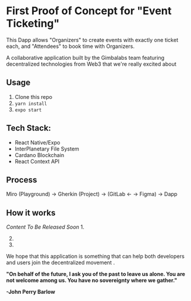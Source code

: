 # First Proof of Concept for "Event Ticketing"
This Dapp allows "Organizers" to create events with exactly one ticket each, and "Attendees" to book time with Organizers.

A collaborative application built by the Gimbalabs team featuring decentralized technologies from Web3 that we're really excited about

## Usage
1. Clone this repo
2. `yarn install`
3. `expo start`


## Tech Stack:
- React Native/Expo
- InterPlanetary File System
- Cardano Blockchain
- React Context API

## Process
Miro (Playground) -> Gherkin (Project) -> (GitLab <- -> Figma) -> Dapp


## How it works

*Content To Be Released Soon*
1. 

2. 

3. 



We hope that this application is something that can help both developers and users join the decentralized movement .

**"On behalf of the future, I ask you of the past to leave us alone. You are not welcome among us. You have no sovereignty where we gather."** 

**-John Perry Barlow**
